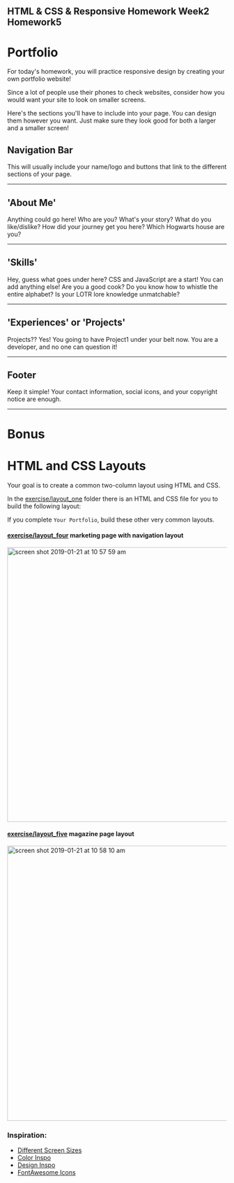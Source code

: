 ## HTML & CSS & Responsive Homework Week2 Homework5

# Portfolio

For today's homework, you will practice responsive design by creating your own portfolio website!

Since a lot of people use their phones to check websites, consider how you would want your site to look on smaller screens.

Here's the sections you'll have to include into your page. You can design them however you want. Just make sure they look good for both a larger and a smaller screen!

## Navigation Bar

This will usually include your name/logo and buttons that link to the different sections of your page.

---
## 'About Me'

Anything could go here! Who are you? What's your story? What do you like/dislike? How did your journey get you here? Which Hogwarts house are you?

---
## 'Skills'

Hey, guess what goes under here? CSS and JavaScript are a start! You can add anything else! Are you a good cook? Do you know how to whistle the entire alphabet? Is your LOTR lore knowledge unmatchable?

---
## 'Experiences' or 'Projects'

Projects?? Yes! You going to have Project1 under your belt now. You are a developer, and no one can question it!

---
## Footer

Keep it simple! Your contact information, social icons, and your copyright notice are enough.

---

# Bonus

# HTML and CSS Layouts

Your goal is to create a common two-column layout using HTML and CSS.

In the [exercise/layout_one](exercise/layout_one) folder there is an HTML and CSS file for you to build the following layout:


If you complete `Your Portfolio`, build these other very common layouts.  

#### [exercise/layout_four](exercise/layout_four) marketing page with navigation layout
<img width="631" alt="screen shot 2019-01-21 at 10 57 59 am" src="https://media.git.generalassemb.ly/user/3667/files/dee88f80-1d6b-11e9-8993-904270644969">

#### [exercise/layout_five](exercise/layout_five) magazine page layout
<img width="632" alt="screen shot 2019-01-21 at 10 58 10 am" src="https://media.git.generalassemb.ly/user/3667/files/e1e38000-1d6b-11e9-96bb-69db7dff7b20">


### Inspiration:
- [Different Screen Sizes](https://mediaqueri.es/)
- [Color Inspo](https://visme.co/blog/color-combinations/)
- [Design Inspo](http://collectui.com/challenges/landing-page)
- [FontAwesome Icons](https://fontawesome.com/icons)


